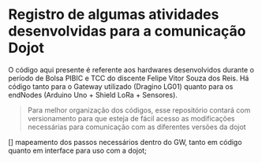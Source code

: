 # Registro de algumas atividades desenvolvidas para a comunicação Dojot
O código aqui presente é referente aos hardwares desenvolvidos durante o período de Bolsa PIBIC e TCC do discente Felipe Vitor Souza dos Reis.
Há código tanto para o Gateway utilizado (Dragino LG01) quanto para os endNodes (Arduino Uno + Shield LoRa + Sensores).
> Para melhor organização dos códigos, esse repositório contará com versionamento para que esteja de fácil acesso as modificações necessárias para comunicação com as diferentes versões da dojot

[] mapeamento dos passos necessários dentro do GW, tanto em código quanto em interface para uso com a dojot;